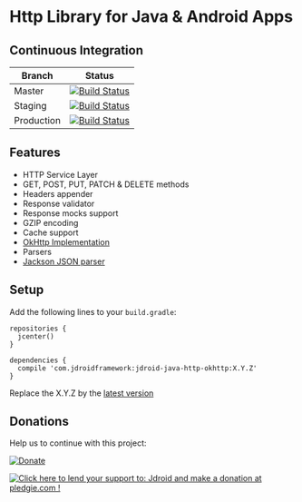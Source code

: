 # Http Library for Java & Android Apps

## Continuous Integration
|Branch|Status|
| ------------- | ------------- |
|Master|[![Build Status](https://travis-ci.org/maxirosson/jdroid-java-http.svg?branch=master)](https://travis-ci.org/maxirosson/jdroid-java-http)|
|Staging|[![Build Status](https://api.travis-ci.org/maxirosson/jdroid-java-http.svg?branch=staging)](https://travis-ci.org/maxirosson/jdroid-java-http)|
|Production|[![Build Status](https://api.travis-ci.org/maxirosson/jdroid-java-http.svg?branch=production)](https://travis-ci.org/maxirosson/jdroid-java-http)|

## Features

* HTTP Service Layer
 * GET, POST, PUT, PATCH & DELETE methods
 * Headers appender
 * Response validator
 * Response mocks support
 * GZIP encoding
 * Cache support
 * [OkHttp Implementation](http://square.github.io/okhttp/)
* Parsers
 * [Jackson JSON parser](https://github.com/FasterXML/jackson)
 
## Setup

Add the following lines to your `build.gradle`:

    repositories {
      jcenter()
    }

    dependencies {
      compile 'com.jdroidframework:jdroid-java-http-okhttp:X.Y.Z'
    }

Replace the X.Y.Z by the [latest version](https://github.com/maxirosson/jdroid-java-http/releases/latest)

## Donations
Help us to continue with this project:

[![Donate](https://www.paypalobjects.com/en_US/i/btn/btn_donate_LG.gif)](https://www.paypal.com/cgi-bin/webscr?cmd=_s-xclick&hosted_button_id=2UEBTRTSCYA9L)

<a href='https://pledgie.com/campaigns/30030'><img alt='Click here to lend your support to: Jdroid and make a donation at pledgie.com !' src='https://pledgie.com/campaigns/30030.png?skin_name=chrome' border='0' ></a>
